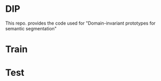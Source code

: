 # DIP
This repo. provides the code used for "Domain-invariant prototypes for semantic segmentation"

# Train


# Test
